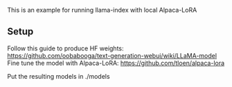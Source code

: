 This is an example for running llama-index with local Alpaca-LoRA

## Setup
Follow this guide to produce HF weights:
https://github.com/oobabooga/text-generation-webui/wiki/LLaMA-model
Fine tune the model with Alpaca-LoRA:
https://github.com/tloen/alpaca-lora

Put the resulting models in ./models